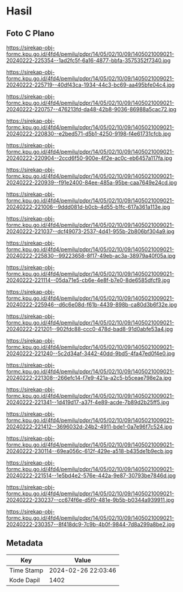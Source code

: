 # Hasil

## Foto C Plano

https://sirekap-obj-formc.kpu.go.id/4fd4/pemilu/pdpr/14/05/02/10/09/1405021009021-20240222-225354--1ad2fc5f-6a16-4877-bbfa-3575352f7340.jpg

https://sirekap-obj-formc.kpu.go.id/4fd4/pemilu/pdpr/14/05/02/10/09/1405021009021-20240222-225719--40df43ca-1934-44c3-bc69-aa495bfe04c4.jpg

https://sirekap-obj-formc.kpu.go.id/4fd4/pemilu/pdpr/14/05/02/10/09/1405021009021-20240222-220757--476213fd-da48-42b8-9036-86988a5cac72.jpg

https://sirekap-obj-formc.kpu.go.id/4fd4/pemilu/pdpr/14/05/02/10/09/1405021009021-20240222-220830--e2bed571-d5b1-4250-9198-f4e61731cfcb.jpg

https://sirekap-obj-formc.kpu.go.id/4fd4/pemilu/pdpr/14/05/02/10/09/1405021009021-20240222-220904--2ccd6f50-900e-4f2e-ac0c-eb6457a117fa.jpg

https://sirekap-obj-formc.kpu.go.id/4fd4/pemilu/pdpr/14/05/02/10/09/1405021009021-20240222-220939--f91e2400-84ee-485a-95be-caa7649e24cd.jpg

https://sirekap-obj-formc.kpu.go.id/4fd4/pemilu/pdpr/14/05/02/10/09/1405021009021-20240222-221006--9ddd081d-b0cb-4d55-b1fc-617a361a113e.jpg

https://sirekap-obj-formc.kpu.go.id/4fd4/pemilu/pdpr/14/05/02/10/09/1405021009021-20240222-221037--dcf49073-2537-4d41-955b-2b806bf304a9.jpg

https://sirekap-obj-formc.kpu.go.id/4fd4/pemilu/pdpr/14/05/02/10/09/1405021009021-20240222-225830--99223658-8f17-49eb-ac3a-38979a40f05a.jpg

https://sirekap-obj-formc.kpu.go.id/4fd4/pemilu/pdpr/14/05/02/10/09/1405021009021-20240222-221114--05da71e5-cb6e-4e8f-b7e0-8de6585dfcf9.jpg

https://sirekap-obj-formc.kpu.go.id/4fd4/pemilu/pdpr/14/05/02/10/09/1405021009021-20240222-225946--d6c6e08d-f61b-4439-898b-ca80d3b6f32e.jpg

https://sirekap-obj-formc.kpu.go.id/4fd4/pemilu/pdpr/14/05/02/10/09/1405021009021-20240222-221201--902fdc88-ccc0-478d-bad8-91d0abfe53a4.jpg

https://sirekap-obj-formc.kpu.go.id/4fd4/pemilu/pdpr/14/05/02/10/09/1405021009021-20240222-221240--5c2d34af-3442-40dd-9bd5-4fa47ed0f4e0.jpg

https://sirekap-obj-formc.kpu.go.id/4fd4/pemilu/pdpr/14/05/02/10/09/1405021009021-20240222-221308--266efc14-f7e9-421a-a2c5-b5ceae798e2a.jpg

https://sirekap-obj-formc.kpu.go.id/4fd4/pemilu/pdpr/14/05/02/10/09/1405021009021-20240222-221341--1d419d17-a37f-4e89-acde-7b89d2b25ff5.jpg

https://sirekap-obj-formc.kpu.go.id/4fd4/pemilu/pdpr/14/05/02/10/09/1405021009021-20240222-221412--3696032d-24b2-4911-bde1-0a7e96f7c524.jpg

https://sirekap-obj-formc.kpu.go.id/4fd4/pemilu/pdpr/14/05/02/10/09/1405021009021-20240222-230114--69ea056c-612f-429e-a518-b435de1b9ecb.jpg

https://sirekap-obj-formc.kpu.go.id/4fd4/pemilu/pdpr/14/05/02/10/09/1405021009021-20240222-221514--1e5bd4e2-576e-442a-9e87-30793be7846d.jpg

https://sirekap-obj-formc.kpu.go.id/4fd4/pemilu/pdpr/14/05/02/10/09/1405021009021-20240222-230237--cc674f6e-d5f0-481e-9b5b-b0344a939911.jpg

https://sirekap-obj-formc.kpu.go.id/4fd4/pemilu/pdpr/14/05/02/10/09/1405021009021-20240222-230357--8f418dc9-7c9b-4b0f-9844-7d8a299a8be2.jpg


## Metadata

| Key        | Value               |
| ---------- | ------------------- |
| Time Stamp | 2024-02-26 22:03:46 |
| Kode Dapil | 1402                |



